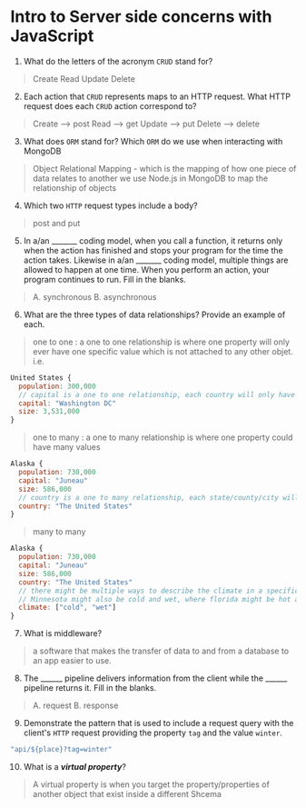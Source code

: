# Intro to Server side concerns with JavaScript
01. What do the letters of the acronym `CRUD` stand for?

  > Create
  > Read
  > Update
  > Delete

02. Each action that `CRUD` represents maps to an HTTP request. What HTTP request does each `CRUD` action correspond to?

  > Create --> post
  > Read --> get
  > Update --> put
  > Delete --> delete

03. What does `ORM` stand for? Which `ORM` do we use when interacting with MongoDB

  > Object Relational Mapping - which is the mapping of how one piece of data relates to another
  > we use Node.js in MongoDB to map the relationship of objects

04. Which two `HTTP` request types include a body?

  > post and put

05. In a/an _______ coding model, when you call a function, it returns only when the action has finished and stops your program for the time the action takes. Likewise in a/an _______ coding model, multiple things are allowed to happen at one time. When you perform an action, your program continues to run.  Fill in the blanks.

  > A.  synchronous
  > B.  asynchronous

06. What are the three types of data relationships? Provide an example of each.

  > one to one : a one to one relationship is where one property will only ever have one specific value which is not attached to any other objet. i.e. 
  ```js
  United States {
    population: 300,000
    // capital is a one to one relationship, each country will only have one capital and each capital will only have one country
    capital: "Washington DC" 
    size: 3,531,000
  }
  ```
  > one to many : a one to many relationship is where one property could have many values
  ```js
  Alaska {
    population: 730,000
    capital: "Juneau"
    size: 586,000
    // country is a one to many relationship, each state/county/city will belong to just one country (most of the time, e/w berlin technically got split into two cities so I still think it applies all the time), but a country can have multiple states/counties/cities 
    country: "The United States"
  }
  ```
  > many to many
  ```js
  Alaska {
    population: 730,000
    capital: "Juneau"
    size: 586,000
    country: "The United States"
    // there might be multiple ways to describe the climate in a specific place, but most descriptions can be applied to other places as well
    // Minnesota might also be cold and wet, where florida might be hot and wet.
    climate: ["cold", "wet"]
  }
  ```

07. What is middleware?

  > a software that makes the transfer of data to and from a database to an app easier to use. 

08. The ______ pipeline delivers information from the client while the ______ pipeline returns it. Fill in the blanks. 

  > A. request
  > B. response

09. Demonstrate the pattern that is used to include a request query with the client's `HTTP` request providing the property `tag` and the value `winter`.

  > 
  ``` js
  "api/${place}?tag=winter"
  ```

10. What is a ***virtual property***?

  > A virtual property is when you target the property/properties of another object that exist inside a different Shcema
